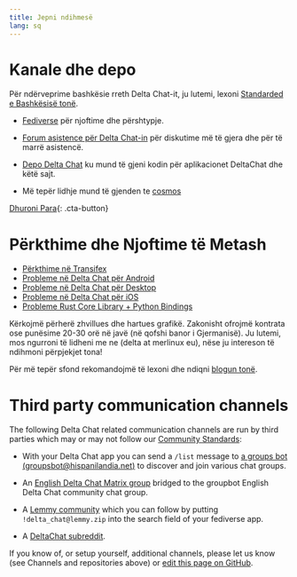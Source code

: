 ```yaml
---
title: Jepni ndihmesë
lang: sq
---
```


# Kanale dhe depo

Për ndërveprime bashkësie rreth Delta Chat-it, ju lutemi, lexoni [Standarded e Bashkësisë tonë](community-standards).

- [Fediverse](https://chaos.social/web/@delta) për njoftime dhe përshtypje.

- [Forum asistence për Delta Chat-in](https://support.delta.chat) për
  diskutime më të gjera dhe për të marrë asistencë.

- [Depo Delta Chat](https://github.com/deltachat/) ku mund
  të gjeni kodin për aplikacionet DeltaChat dhe këtë sajt.

- Më tepër lidhje mund të gjenden te [cosmos](https://cosmos.delta.chat)

[Dhuroni Para](donate){: .cta-button}

# Përkthime dhe Njoftime të Metash

- [Përkthime në Transifex](https://www.transifex.com/delta-chat/public/)
- [Probleme në Delta Chat për Android](https://github.com/deltachat/deltachat-android/issues)
- [Probleme në Delta Chat për Desktop](https://github.com/deltachat/deltachat-desktop/issues)
- [Probleme në Delta Chat për iOS](https://github.com/deltachat/deltachat-ios/issues)
- [Probleme Rust Core Library + Python Bindings](https://github.com/deltachat/deltachat-core-rust/issues)

Kërkojmë përherë zhvillues dhe hartues grafikë.
Zakonisht ofrojmë kontrata ose punësime 20-30 orë në javë (në qofshi banor i Gjermanisë).
Ju lutemi, mos ngurroni të lidheni me ne (delta at merlinux eu),
nëse ju intereson të ndihmoni përpjekjet tona!

Për më tepër sfond rekomandojmë të lexoni dhe ndiqni [blogun tonë](https://delta.chat/en/blog).


# Third party communication channels 

The following Delta Chat related communication channels are run by third parties
which may or may not follow our [Community Standards](community-standards): 

- With your Delta Chat app you can send a `/list` message to 
  [a groups bot (groupsbot@hispanilandia.net)](mailto:groupsbot@hispanilandia.net)
  to discover and join various chat groups.

- An [English Delta Chat Matrix group](https://app.element.io/#/room/#Delta.Chat:matrix.org)
  bridged to the groupbot English Delta Chat community chat group.

- A [Lemmy community](https://lemmy.zip/c/delta_chat)
  which you can follow by putting `!delta_chat@lemmy.zip` 
  into the search field of your fediverse app.

- A [DeltaChat subreddit](https://old.reddit.com/r/DeltaChat/).

If you know of, or setup yourself, additional channels,
please let us know (see Channels and repositories above)
or [edit this page on GitHub](https://github.com/deltachat/deltachat-pages/edit/master/en/contribute.md).

